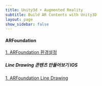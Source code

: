 ```yaml
---
title: Unity3d + Augmented Reality
subtitle: Build AR Contents with Unity3D
layout: page
show_sidebar: false
---
```

  
#### ARFoundation
[1. ARFoundation 환경설정](https://beatchoi.github.io/unity3d/basics/2020/12/14/ARFoundation01/)  
##### Line Drawing 콘텐츠 만들어보기 IOS
[1. ARFoundation Line Drawing](https://beatchoi.github.io/unity3d/basics/2021/12/19/ARFoundationLine01/)  

